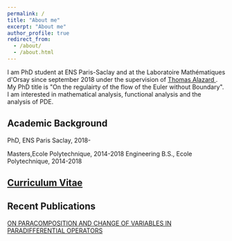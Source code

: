 ```yaml
---
permalink: /
title: "About me"
excerpt: "About me"
author_profile: true
redirect_from: 
  - /about/
  - /about.html
---
```


I am PhD student at ENS Paris-Saclay and at the Laboratoire Mathématiques d'Orsay since september 2018 under the supervision of [Thomas Alazard ](http://talazard.perso.math.cnrs.fr/) . My PhD title is "On the regulairty of the flow of the Euler without Boundary". I am interested in mathematical analysis, functional analysis and the analysis of PDE.


## Academic Background
PhD, ENS Paris Saclay, 2018- 


Masters,Ecole Polytechnique, 2014-2018
Engineering 
B.S., Ecole Polytechnique, 2014-2018


## [Curriculum Vitae](https://aymansaid.github.io/files/cv.pdf)

## Recent Publications 
[ON PARACOMPOSITION AND CHANGE OF VARIABLES IN
PARADIFFERENTIAL OPERATORS](http://aymansaid.github.io/files/Paracomposition.pdf)
